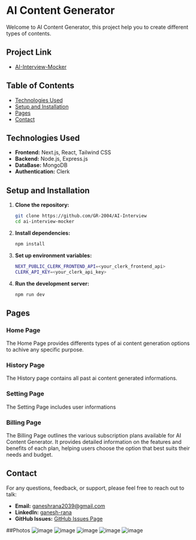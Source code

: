 # AI Content Generator
Welcome to AI Content Generator, this project help you to create different types of contents.

## Project Link
- [AI-Interview-Mocker](https://ai-content-generator-kappa.vercel.app/)

## Table of Contents
- [Technologies Used](#technologies-used)
- [Setup and Installation](#setup-and-installation)
- [Pages](#pages)
- [Contact](#contact)

## Technologies Used
- **Frontend:** Next.js, React, Tailwind CSS
- **Backend:** Node.js, Express.js
- **DataBase:** MongoDB
- **Authentication:** Clerk

## Setup and Installation

1. **Clone the repository:**
   ```bash
   git clone https://github.com/GR-2004/AI-Interview
   cd ai-interview-mocker

2. **Install dependencies:**
   ```bash
   npm install

3. **Set up environment variables:**
   ```bash
   NEXT_PUBLIC_CLERK_FRONTEND_API=<your_clerk_frontend_api>
   CLERK_API_KEY=<your_clerk_api_key>

4. **Run the development server:**
   ```bash
   npm run dev

## Pages

### Home Page
The Home Page provides differents types of ai content generation options to achive any specific purpose.

### History Page
The History page contains all past ai content generated informations. 

### Setting Page
The Setting Page includes user informations

### Billing Page
The Billing Page outlines the various subscription plans available for AI Content Generator. It provides detailed information on the features and benefits of each plan, helping users choose the option that best suits their needs and budget.

## Contact
For any questions, feedback, or support, please feel free to reach out to talk:
- **Email:** [ganeshrana2039@gmail.com](mailto:ganeshrana2039@gmail.com)
- **LinkedIn:** [ganesh-rana](https://www.linkedin.com/in/ganesh-rana/)
- **GitHub Issues:** [GitHub Issues Page](https://github.com/GR-2004/AI-Interview/issues)

##Photos
![image](https://github.com/user-attachments/assets/61342726-fba0-43e0-9e2b-e8bc92c569b5)
![image](https://github.com/user-attachments/assets/832ce11f-e5a2-4564-ac21-473a1e4a5d49)
![image](https://github.com/user-attachments/assets/b5e73917-0d58-4e8e-8aad-457526bdbcec)
![image](https://github.com/user-attachments/assets/061b7a31-a854-4b51-a190-7a5015fdf7bc)
![image](https://github.com/user-attachments/assets/014fa60d-4413-42b9-975b-9291765d5f42)





